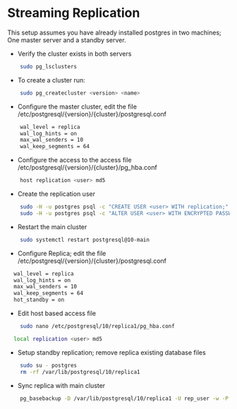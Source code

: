 # Streaming Replication
This setup assumes you have already installed postgres in two machines; One master server and a standby server.

- Verify the cluster exists in both servers
```bash
    sudo pg_lsclusters
```

- To create a cluster run:
```bash
    sudo pg_createcluster <version> <name>
```

- Configure the master cluster, edit the file /etc/postgresql/{version}/{cluster}/postgresql.conf
```bash
    wal_level = replica
    wal_log_hints = on
    max_wal_senders = 10 
    wal_keep_segments = 64
```

- Configure the access to the access file /etc/postgresql/{version}/{cluster}/pg_hba.conf
```bash
    host replication <user> md5
```

- Create the replication user
```bash
    sudo -H -u postgres psql -c "CREATE USER <user> WITH replication;"
    sudo -H -u postgres psql -c "ALTER USER <user> WITH ENCRYPTED PASSWORD <password>;"
```

- Restart the main cluster
```bash
    sudo systemctl restart postgresql@10-main
```

- Configure Replica; edit the file /etc/postgresql/{version}/{cluster}/postgresql.conf
```bash
  wal_level = replica 
  wal_log_hints = on  
  max_wal_senders = 10 
  wal_keep_segments = 64 
  hot_standby = on 
```

- Edit host based access file
```bash 
    sudo nano /etc/postgresql/10/replica1/pg_hba.conf 
```

```bash
  local replication <user> md5 
```

- Setup standby replication; remove replica existing database files
```bash 
    sudo su - postgres 
    rm -rf /var/lib/postgresql/10/replica1 
```
- Sync replica with main cluster
```bash
    pg_basebackup -D /var/lib/postgresql/10/replica1 -U rep_user -w -P -R # -X stream
```